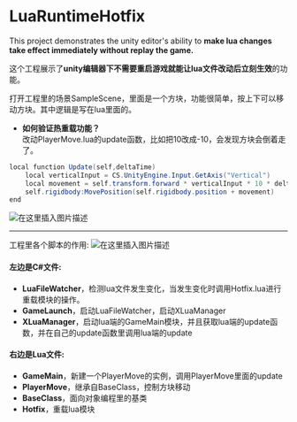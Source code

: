 # LuaRuntimeHotfix
This project demonstrates the unity editor's ability to **make lua changes take effect immediately without replay the game.** 

这个工程展示了**unity编辑器下不需要重启游戏就能让lua文件改动后立刻生效**的功能。

打开工程里的场景SampleScene，里面是一个方块，功能很简单，按上下可以移动方块。其中逻辑是写在lua里面的。
- **如何验证热重载功能？**   
改动PlayerMove.lua的update函数，比如把10改成-10，会发现方块会倒着走了。

```csharp
local function Update(self,deltaTime)
    local verticalInput = CS.UnityEngine.Input.GetAxis("Vertical")
    local movement = self.transform.forward * verticalInput * 10 * deltaTime
    self.rigidbody:MovePosition(self.rigidbody.position + movement)
end
```

![在这里插入图片描述](https://img-blog.csdnimg.cn/20200510221922378.png?x-oss-process=image/watermark,type_ZmFuZ3poZW5naGVpdGk,shadow_10,text_aHR0cHM6Ly9ibG9nLmNzZG4ubmV0L2o3NTY5MTUzNzA=,size_16,color_FFFFFF,t_70)
***
工程里各个脚本的作用:
![在这里插入图片描述](https://img-blog.csdnimg.cn/20200510221229784.png?x-oss-process=image/watermark,type_ZmFuZ3poZW5naGVpdGk,shadow_10,text_aHR0cHM6Ly9ibG9nLmNzZG4ubmV0L2o3NTY5MTUzNzA=,size_16,color_FFFFFF,t_70)  
#### 左边是C#文件:
- **LuaFileWatcher**，检测lua文件发生变化，当发生变化时调用Hotfix.lua进行重载模块的操作。
- **GameLaunch**，启动LuaFileWatcher，启动XLuaManager
- **XLuaManager**，启动lua端的GameMain模块，并且获取lua端的update函数，并在自己的update函数里调用lua端的update   

#### 右边是Lua文件:
- **GameMain**，新建一个PlayerMove的实例，调用PlayerMove里面的update
- **PlayerMove**，继承自BaseClass，控制方块移动
- **BaseClass**，面向对象编程里的基类
- **Hotfix**，重载lua模块

